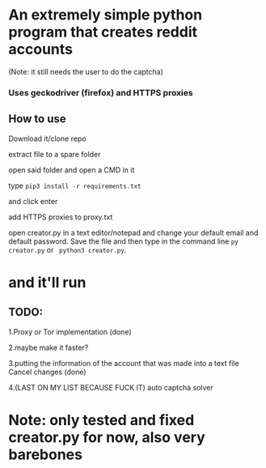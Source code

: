 
# An extremely simple python program that creates reddit accounts
(Note: it still needs the user to do the captcha)
### Uses geckodriver (firefox) and HTTPS proxies
## How to use

Download it/clone repo

extract file to a spare folder

open said folder and open a CMD in it

type ```` pip3 install -r requirements.txt ````

and click enter

add HTTPS proxies to proxy.txt

open creator.py in a text editor/notepad and change your default email and default password.  Save the file and then type in the command line ```py creator.py``` or ```` python3 creator.py````. 


and it'll run
=======


## TODO:

1.Proxy or Tor implementation (done)

2.maybe make it faster?

3.putting the information of the account that was made into a text file Cancel changes (done)

4.(LAST ON MY LIST BECAUSE FUCK IT) auto captcha solver




# Note: only tested and fixed creator.py for now, also very barebones
